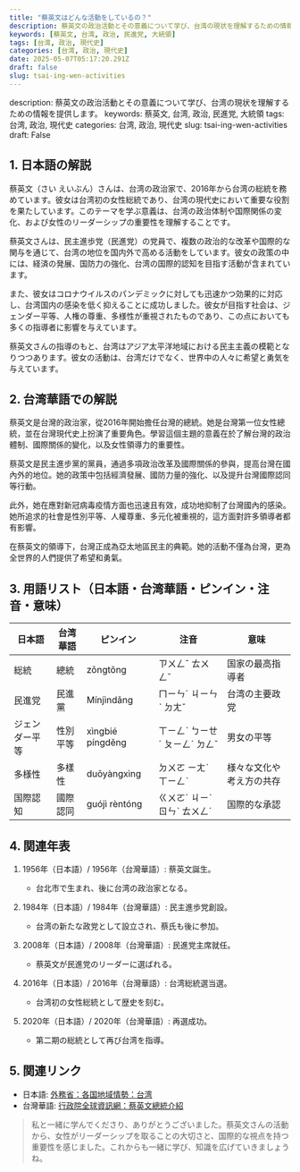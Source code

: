 ```yaml
---
title: "蔡英文はどんな活動をしているの？"
description: 蔡英文の政治活動とその意義について学び、台湾の現状を理解するための情報を提供します。
keywords: [蔡英文, 台湾, 政治, 民進党, 大統領]
tags: [台湾, 政治, 現代史]
categories: [台湾, 政治, 現代史]
date: 2025-05-07T05:17:20.291Z
draft: false
slug: tsai-ing-wen-activities
---
```


description: 蔡英文の政治活動とその意義について学び、台湾の現状を理解するための情報を提供します。
keywords: 蔡英文, 台湾, 政治, 民進党, 大統領
tags: 台湾, 政治, 現代史
categories: 台湾, 政治, 現代史
slug: tsai-ing-wen-activities
draft: False

## 1. 日本語の解説

蔡英文（さい えいぶん）さんは、台湾の政治家で、2016年から台湾の総統を務めています。彼女は台湾初の女性総統であり、台湾の現代史において重要な役割を果たしています。このテーマを学ぶ意義は、台湾の政治体制や国際関係の変化、および女性のリーダーシップの重要性を理解することです。

蔡英文さんは、民主進歩党（民進党）の党員で、複数の政治的な改革や国際的な関与を通じて、台湾の地位を国内外で高める活動をしています。彼女の政策の中には、経済の発展、国防力の強化、台湾の国際的認知を目指す活動が含まれています。

また、彼女はコロナウイルスのパンデミックに対しても迅速かつ効果的に対応し、台湾国内の感染を低く抑えることに成功しました。彼女が目指す社会は、ジェンダー平等、人権の尊重、多様性が重視されたものであり、この点においても多くの指導者に影響を与えています。

蔡英文さんの指導のもと、台湾はアジア太平洋地域における民主主義の模範となりつつあります。彼女の活動は、台湾だけでなく、世界中の人々に希望と勇気を与えています。

## 2. 台湾華語での解説

蔡英文是台灣的政治家，從2016年開始擔任台灣的總統。她是台灣第一位女性總統，並在台灣現代史上扮演了重要角色。學習這個主題的意義在於了解台灣的政治體制、國際關係的變化，以及女性領導力的重要性。

蔡英文是民主進步黨的黨員，通過多項政治改革及國際關係的參與，提高台灣在國內外的地位。她的政策中包括經濟發展、國防力量的強化、以及提升台灣國際認同等行動。

此外，她在應對新冠病毒疫情方面也迅速且有效，成功地抑制了台灣國內的感染。她所追求的社會是性別平等、人權尊重、多元化被重視的，這方面對許多領導者都有影響。

在蔡英文的領導下，台灣正成為亞太地區民主的典範。她的活動不僅為台灣，更為全世界的人們提供了希望和勇氣。

## 3. 用語リスト（日本語・台湾華語・ピンイン・注音・意味）

| 日本語      | 台湾華語     | ピンイン       | 注音      | 意味             |
|-------------|--------------|---------------|----------|------------------|
| 総統        | 總統         | zǒngtǒng      | ㄗㄨㄥˇ ㄊㄨㄥˇ | 国家の最高指導者 |
| 民進党      | 民進黨       | Mínjìndǎng    | ㄇㄧㄣˊ ㄐㄧㄣˋ ㄉㄤˇ | 台湾の主要政党   |
| ジェンダー平等 | 性別平等     | xìngbié píngděng | ㄒㄧㄥˋ ㄅㄧㄝˊ ㄆㄧㄥˊ ㄉㄥˇ | 男女の平等      |
| 多様性      | 多樣性       | duōyàngxìng   | ㄉㄨㄛ ㄧㄤˋ ㄒㄧㄥˋ | 様々な文化や考え方の共存 |
| 国際認知    | 國際認同     | guójì rèntóng | ㄍㄨㄛˊ ㄐㄧˋ ㄖㄣˋ ㄊㄨㄥˊ | 国際的な承認    |

## 4. 関連年表

1. 1956年（日本語）/ 1956年（台灣華語）: 蔡英文誕生。
   - 台北市で生まれ、後に台湾の政治家となる。

2. 1984年（日本語）/ 1984年（台灣華語）: 民主進歩党創設。
   - 台湾の新たな政党として設立され、蔡氏も後に参加。

3. 2008年（日本語）/ 2008年（台灣華語）: 民進党主席就任。
   - 蔡英文が民進党のリーダーに選ばれる。

4. 2016年（日本語）/ 2016年（台灣華語）: 台湾総統選当選。
   - 台湾初の女性総統として歴史を刻む。

5. 2020年（日本語）/ 2020年（台灣華語）: 再選成功。
   - 第二期の総統として再び台湾を指導。

## 5. 関連リンク

- 日本語: [外務省：各国地域情勢：台湾](https://www.mofa.go.jp/mofaj/area/taiwan/index.html)
- 台灣華語: [行政院全球資訊網：蔡英文總統介紹](https://www.ey.gov.tw/Page/C4A8E9D01EB20EB7)

> 私と一緒に学んでくださり、ありがとうございました。蔡英文さんの活動から、女性がリーダーシップを取ることの大切さと、国際的な視点を持つ重要性を感じました。これからも一緒に学び、知識を広げていきましょうね。